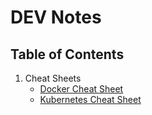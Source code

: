 # DEV Notes
## **Table of Contents**

1. Cheat Sheets
   - [Docker Cheat Sheet](cheat_sheets/docker.md)
   - [Kubernetes Cheat Sheet](cheat_sheets/kubernetes.md)
